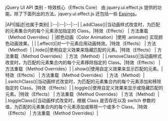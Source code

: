  jQuery UI API 类别 - 特效核心（Effects Core）
  由 jquery.ui.effect.js 提供的功能。除了下面列出的方法，jquery.ui.effect.js 还包括一些 [Easings](http://www.w3cschool.cc/jqueryui/api-easings.html)。

 

 

|API|描述|也属于类别|
|:--|:--|:--|:--|
|.addClass()|当动画样式改变时，为匹配的元素集合内的每个元素添加指定的 Class。|特效（Effects） | 方法重载（Method Overrides）|
|颜色动画（Color Animation）|使用 .animate() 实现颜色动画效果。| |
|.effect()|对一个元素应用动画特效。|特效（Effects） | 方法（Method）|
|.hide()|使用自定义效果来隐藏匹配的元素。|特效（Effects） | 方法重载（Method Overrides） | 方法（Method）|
|.removeClass()|当动画样式改变时，为匹配的元素集合内的每个元素移除指定的 Class。|特效（Effects） | 方法重载（Method Overrides）|
|.show()|使用自定义效果来显示匹配的元素。|特效（Effects） | 方法重载（Method Overrides） | 方法（Method）|
|.switchClass()|当动画样式改变时，为匹配的元素集合内的每个元素添加和移除指定的 Class。|特效（Effects）|
|.toggle()|使用自定义效果来显示或隐藏匹配的元素。|特效（Effects） | 方法重载（Method Overrides） | 方法（Method）|
|.toggleClass()|当动画样式改变时，根据 Class 是否存在以及 switch 参数的值，为匹配的元素集合内的每个元素添加或移除一个或多个 Class。|特效（Effects） | 方法重载（Method Overrides）|



